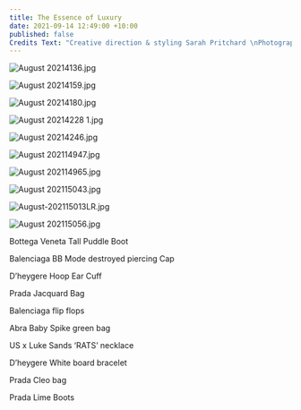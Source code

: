 ```yaml
---
title: The Essence of Luxury
date: 2021-09-14 12:49:00 +10:00
published: false
Credits Text: "Creative direction & styling Sarah Pritchard \nPhotography Lauren Bamford "
---
```


![August 20214136.jpg](/uploads/August%2020214136.jpg)

![August 20214159.jpg](/uploads/August%2020214159.jpg)

![August 20214180.jpg](/uploads/August%2020214180.jpg)

![August 20214228 1.jpg](/uploads/August%2020214228%201.jpg)

![August 20214246.jpg](/uploads/August%2020214246.jpg)

![August 202114947.jpg](/uploads/August%20202114947.jpg)

![August 202114965.jpg](/uploads/August%20202114965.jpg)

![August 202115043.jpg](/uploads/August%20202115043.jpg)

![August-202115013LR.jpg](/uploads/August-202115013LR.jpg)

![August 202115056.jpg](/uploads/August%20202115056.jpg)

Bottega Veneta Tall Puddle Boot

Balenciaga BB Mode destroyed piercing Cap 

D’heygere Hoop Ear Cuff 

Prada Jacquard Bag

Balenciaga flip flops 

Abra Baby Spike green bag 

US x Luke Sands ‘RATS’ necklace

D’heygere White board bracelet 

Prada Cleo bag 

Prada Lime Boots
